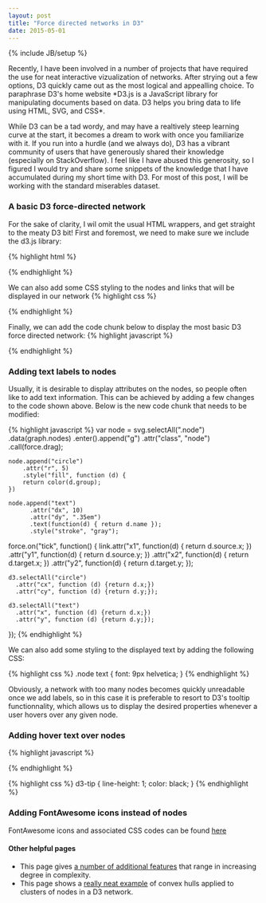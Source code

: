 ```yaml
---
layout: post
title: "Force directed networks in D3"
date: 2015-05-01
---
```

{% include JB/setup %}

<p class="intro"><span class="dropcap">R</span>ecently, I have been involved in a number of projects that have required the use for neat interactive vizualization of networks. After strying out a few options, D3 quickly came out as the most logical and appealling choice. To paraphrase D3's home website *D3.js is a JavaScript library for manipulating documents based on data. D3 helps you bring data to life using HTML, SVG, and CSS*.</p>

While D3 can be a tad wordy, and may have a realtively steep learning curve at the start, it becomes a dream to work with once you familiarize with it. If you run into a hurdle (and we always do), D3 has a vibrant community of users that have generously shared their knowledge (especially on StackOverflow). I feel like I have abused this generosity, so I figured I would try and share some snippets of the knowledge that I have accumulated during my short time with D3. For most of this post, I will be working with the standard miserables dataset.

### A basic D3 force-directed network
For the sake of clarity, I wil omit the usual HTML wrappers, and get straight to the meaty D3 bit! First and foremost, we need to make sure we include the d3.js library:

{% highlight html %}
<script src="http://d3js.org/d3.v3.min.js" charset="utf-8"></script>
{% endhighlight %}
<script src="http://d3js.org/d3.v3.min.js"></script>

We can also add some CSS styling to the nodes and links that will be displayed in our network
{% highlight css %}
<style>
.node {
  stroke: #fff;
  stroke-width: 1.5px;
}

.link {
  stroke: #999;
  stroke-opacity: .6;
}
</style>
{% endhighlight %}

Finally, we can add the code chunk below to display the most basic D3 force directed network:
{% highlight javascript %}
<script>
var width = 2000,
    height = 400;

var color = d3.scale.category20();

var force = d3.layout.force()
    .charge(-120)
    .linkDistance(30)
    .size([width, height]);


d3.json("miserables.json", function(error, graph) {

  var svg = d3.select("body").append("svg")
    .attr("width", width)
    .attr("height", height);

  force
      .nodes(graph.nodes)
      .links(graph.links)
      .start();

  var link = svg.selectAll(".link")
      .data(graph.links)
    .enter().append("line")
      .attr("class", "link")
      .style("stroke-width", function(d) { return Math.sqrt(d.value); });

  var node = svg.selectAll(".node")
      .data(graph.nodes)
    .enter().append("circle")
      .attr("class", "node")
      .attr("r", 5)
      .style("fill", function(d) { return color(d.group); })
      .call(force.drag);

  node.append("title")
      .text(function(d) { return d.name; });

  force.on("tick", function() {
    link.attr("x1", function(d) { return d.source.x; })
        .attr("y1", function(d) { return d.source.y; })
        .attr("x2", function(d) { return d.target.x; })
        .attr("y2", function(d) { return d.target.y; });

    node.attr("cx", function(d) { return d.x; })
        .attr("cy", function(d) { return d.y; });
  });
});
</script>
{% endhighlight %}





<style>
.node {
  stroke: #fff;
  stroke-width: 1.5px;
}

.link {
  stroke: #999;
  stroke-opacity: .6;
}

.node text {
  font: 9px helvetica;
}

d3-tip {
    line-height: 1;
    color: black;
}
</style>


<script>
var width = 500,
    height = 500;

var color = d3.scale.category20();

var basic_force = d3.layout.force()
    .charge(-120)
    .linkDistance(30)
    .size([width, height]);


d3.json("/miserables.json", function(error, graph) {

  var basic_svg = d3.select("div#basic_network").append("svg")
    .attr("width", width)
    .attr("height", height);

  basic_force
      .nodes(graph.nodes)
      .links(graph.links)
      .start();

  var basic_link = basic_svg.selectAll(".link")
      .data(graph.links)
    .enter().append("line")
      .attr("class", "link")
      .style("stroke-width", function(d) { return Math.sqrt(d.value); });

  var basic_node = basic_svg.selectAll(".node")
      .data(graph.nodes)
      .enter().append("circle")
      .attr("class", "node")
      .attr("r", 5)
      .style("fill", function(d) { return color(d.group); })
      .call(basic_force.drag);

  basic_force.on("tick", function() {
    basic_link.attr("x1", function(d) { return d.source.x; })
        .attr("y1", function(d) { return d.source.y; })
        .attr("x2", function(d) { return d.target.x; })
        .attr("y2", function(d) { return d.target.y; });

    basic_node.attr("cx", function(d) { return d.x; })
        .attr("cy", function(d) { return d.y; });
  });
});
</script>

<div id="basic_network" style="text-align:center"></div>


### Adding text labels to nodes
Usually, it is desirable to display attributes on the nodes, so people often like to add text information. This can be achieved by adding a few changes to the code shown above. Below is the new code chunk that needs to be modified:

{% highlight javascript %} 
  var node = svg.selectAll(".node")
      .data(graph.nodes)
      .enter().append("g")
      .attr("class", "node")
      .call(force.drag);

    node.append("circle")
        .attr("r", 5)
        .style("fill", function (d) {
        return color(d.group);
    })

    node.append("text")
          .attr("dx", 10)
          .attr("dy", ".35em")
          .text(function(d) { return d.name });
          .style("stroke", "gray");

  force.on("tick", function() {
    link.attr("x1", function(d) { return d.source.x; })
        .attr("y1", function(d) { return d.source.y; })
        .attr("x2", function(d) { return d.target.x; })
        .attr("y2", function(d) { return d.target.y; });

    d3.selectAll("circle")
      .attr("cx", function (d) {return d.x;})
      .attr("cy", function (d) {return d.y;});

    d3.selectAll("text")
      .attr("x", function (d) {return d.x;})
      .attr("y", function (d) {return d.y;});
  });
{% endhighlight %}

We can also add some styling to the displayed text by adding the following CSS:

{% highlight css %}
.node text {
  font: 9px helvetica;
}
{% endhighlight %}


<script>
var width = 500,
    height = 500;

var color = d3.scale.category20();

var labelled_force = d3.layout.force()
    .charge(-120)
    .linkDistance(30)
    .size([width, height]);


d3.json("/miserables.json", function(error, graph) {

  var labelled_svg = d3.select("div#labelled_network").append("svg")
    .attr("width", width)
    .attr("height", height);

  labelled_force
      .nodes(graph.nodes)
      .links(graph.links)
      .start();

  var labelled_link = labelled_svg.selectAll(".link")
      .data(graph.links)
    .enter().append("line")
      .attr("class", "link")
      .style("stroke-width", function(d) { return Math.sqrt(d.value); });

  var labelled_node = labelled_svg.selectAll(".node")
      .data(graph.nodes)
      .enter().append("g")
      .attr("class", "node")
      .call(labelled_force.drag);

    labelled_node.append("circle")
        .attr("r", 5)
        .style("fill", function (d) {
        return color(d.group);
    });

    labelled_node.append("text")
          .attr("dx", 10)
          .attr("dy", ".35em")
          .text(function(d) { return d.name })
          .style("stroke", "gray");

  labelled_force.on("tick", function() {
    labelled_link.attr("x1", function(d) { return d.source.x; })
        .attr("y1", function(d) { return d.source.y; })
        .attr("x2", function(d) { return d.target.x; })
        .attr("y2", function(d) { return d.target.y; });

    labelled_node.selectAll("circle")
      .attr("cx", function (d) {return d.x;})
      .attr("cy", function (d) {return d.y;});

    labelled_node.selectAll("text")
      .attr("x", function (d) {return d.x;})
      .attr("y", function (d) {return d.y;});
    });
});
</script>

<div id="labelled_network" style="text-align:center"></div>

Obviously, a network with too many nodes becomes quickly unreadable once we add labels, so in this case it is preferable to resort to D3's tooltip functionnality, which allows us to display the desired properties whenever a user hovers over any given node.


### Adding hover text over nodes

{% highlight javascript %}
<script type='text/javascript' src="http://labratrevenge.com/d3-tip/javascripts/d3.tip.v0.6.3.js"> </script>
{% endhighlight %}


{% highlight css %}
d3-tip {
    line-height: 1;
    color: black;
}
{% endhighlight %}

<script type='text/javascript' src="http://labratrevenge.com/d3-tip/javascripts/d3.tip.v0.6.3.js"> </script>
<script>
var width = 500,
    height = 500;

var color = d3.scale.category20();

var hover_force = d3.layout.force()
    .charge(-120)
    .linkDistance(30)
    .size([width, height]);


d3.json("/miserables.json", function(error, graph) {

  var hover_svg = d3.select("div#hover_network").append("svg")
    .attr("width", width)
    .attr("height", height);

  //Set up tooltip
var tip = d3.tip()
    .attr('class', 'd3-tip')
    .offset([-10, 0])
    .html(function (d) {
    return  d.name + "";
})
hover_svg.call(tip);

  hover_force
      .nodes(graph.nodes)
      .links(graph.links)
      .start();

  var hover_link = hover_svg.selectAll(".link")
      .data(graph.links)
    .enter().append("line")
      .attr("class", "link")
      .style("stroke-width", function(d) { return Math.sqrt(d.value); });

  var hover_node = hover_svg.selectAll(".node")
      .data(graph.nodes)
      .enter().append("g")
      .attr("class", "node")
      .call(labelled_force.drag);

    hover_node.append("circle")
        .attr("r", 5)
        .style("fill", function (d) {
        return color(d.group);
    })
    .on('mouseover', tip.show) //Added
    .on('mouseout', tip.hide); //Added 

    // hover_node.append("text")
    //       .attr("dx", 10)
    //       .attr("dy", ".35em")
    //       .text(function(d) { return d.name })
    //       .style("stroke", "gray");

  hover_force.on("tick", function() {
    hover_link.attr("x1", function(d) { return d.source.x; })
        .attr("y1", function(d) { return d.source.y; })
        .attr("x2", function(d) { return d.target.x; })
        .attr("y2", function(d) { return d.target.y; });

    hover_node.selectAll("circle")
      .attr("cx", function (d) {return d.x;})
      .attr("cy", function (d) {return d.y;});

    // d3.selectAll("text")
    //   .attr("x", function (d) {return d.x;})
    //   .attr("y", function (d) {return d.y;});
  });
});
</script>

<div id="hover_network" style="text-align:center"></div>




### Adding FontAwesome icons instead of nodes

FontAwesome icons and associated CSS codes can be found [here](http://fortawesome.github.io/Font-Awesome/icons/)

<script>
var width = 500,
    height = 500;

//var color = d3.scale.category20();

var fontawesome_force = d3.layout.force()
    .charge(-120)
    .linkDistance(30)
    .size([width, height]);


d3.json("/miserables.json", function(error, graph) {

  var fontawesome_svg = d3.select("div#fontawesome_network").append("svg")
      .attr("width", width)
      .attr("height", height);

  fontawesome_force
      .nodes(graph.nodes)
      .links(graph.links)
      .start();

  var fontawesome_link = fontawesome_svg.selectAll(".link")
      .data(graph.links)
      .enter().append("line")
      .attr("class", "link")
      .style("stroke-width", function(d) { return Math.sqrt(d.value); });

  var fontawesome_node = fontawesome_svg.selectAll(".node")
      .data(graph.nodes)
      .enter().append("g")
      .attr("class", "node")
      .call(fontawesome_force.drag);

    fontawesome_node.append("circle");
    //     .attr("r", 5)
    //     .style("fill", function (d) {
    //     return color(d.group);
    // });

    fontawesome_node.append("text")
      .attr('text-anchor', 'middle')
      .attr('dominant-baseline', 'central')
      .attr('font-family', 'FontAwesome')
      .attr('size', '100px')
      .text(function(d) { return '\uf007' });



  fontawesome_force.on("tick", function() {
    fontawesome_link.attr("x1", function(d) { return d.source.x; })
        .attr("y1", function(d) { return d.source.y; })
        .attr("x2", function(d) { return d.target.x; })
        .attr("y2", function(d) { return d.target.y; });

    // fontawesome_node.attr("cx", function(d) { return d.x; })
    //     .attr("cy", function(d) { return d.y; });
    fontawesome_node.selectAll("circle")
      .attr("cx", function (d) {return d.x;})
      .attr("cy", function (d) {return d.y;});

    fontawesome_node.selectAll("text")
      .attr("x", function (d) {return d.x;})
      .attr("y", function (d) {return d.y;}); 
  });
});
</script>

<div id="fontawesome_network" style="text-align:center"></div>


#### Other helpful pages

- This page gives [a number of additional features](http://www.coppelia.io/2014/07/an-a-to-z-of-extra-features-for-the-d3-force-layout/) that range in increasing degree in complexity.
- This page shows a [really neat example](http://bl.ocks.org/GerHobbelt/3071239) of convex hulls applied to clusters of nodes in a D3 network.


